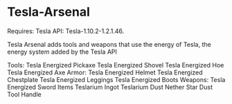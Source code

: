 # Tesla-Arsenal 
Requires: Tesla API: Tesla-1.10.2-1.2.1.46.

 

Tesla Arsenal adds tools and weapons that use the energy of Tesla, the energy system added by the Tesla API

 

Tools:
Tesla Energized Pickaxe
Tesla Energized Shovel
Tesla Energized Hoe
Tesla Energized Axe
Armor:
Tesla Energized Helmet
Tesla Energized Chestplate
Tesla Energized Leggings
Tesla Energized Boots
Weapons:
Tesla Energized Sword
Items
Teslarium Ingot
Teslarium Dust
Nether Star Dust
Tool Handle
